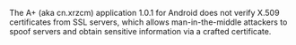 The A+ (aka cn.xrzcm) application 1.0.1 for Android does not verify X.509 certificates from SSL servers, which allows man-in-the-middle attackers to spoof servers and obtain sensitive information via a crafted certificate.